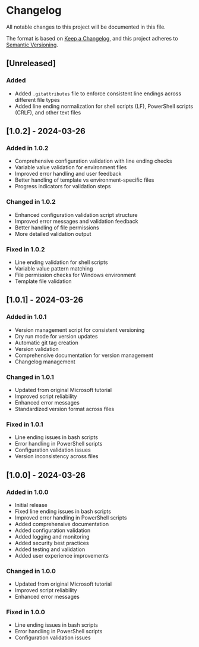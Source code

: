 # Changelog

All notable changes to this project will be documented in this file.

The format is based on [Keep a Changelog](https://keepachangelog.com/en/1.0.0/),
and this project adheres to [Semantic Versioning](https://semver.org/spec/v2.0.0.html).

## [Unreleased]

### Added

- Added `.gitattributes` file to enforce consistent line endings across different file types
- Added line ending normalization for shell scripts (LF), PowerShell scripts (CRLF), and other text files

<!-- Add new changes here before release -->

## [1.0.2] - 2024-03-26

### Added in 1.0.2

- Comprehensive configuration validation with line ending checks
- Variable value validation for environment files
- Improved error handling and user feedback
- Better handling of template vs environment-specific files
- Progress indicators for validation steps

### Changed in 1.0.2

- Enhanced configuration validation script structure
- Improved error messages and validation feedback
- Better handling of file permissions
- More detailed validation output

### Fixed in 1.0.2

- Line ending validation for shell scripts
- Variable value pattern matching
- File permission checks for Windows environment
- Template file validation

## [1.0.1] - 2024-03-26

### Added in 1.0.1

- Version management script for consistent versioning
- Dry run mode for version updates
- Automatic git tag creation
- Version validation
- Comprehensive documentation for version management
- Changelog management

### Changed in 1.0.1

- Updated from original Microsoft tutorial
- Improved script reliability
- Enhanced error messages
- Standardized version format across files

### Fixed in 1.0.1

- Line ending issues in bash scripts
- Error handling in PowerShell scripts
- Configuration validation issues
- Version inconsistency across files

## [1.0.0] - 2024-03-26

### Added in 1.0.0

- Initial release
- Fixed line ending issues in bash scripts
- Improved error handling in PowerShell scripts
- Added comprehensive documentation
- Added configuration validation
- Added logging and monitoring
- Added security best practices
- Added testing and validation
- Added user experience improvements

### Changed in 1.0.0

- Updated from original Microsoft tutorial
- Improved script reliability
- Enhanced error messages

### Fixed in 1.0.0

- Line ending issues in bash scripts
- Error handling in PowerShell scripts
- Configuration validation issues

